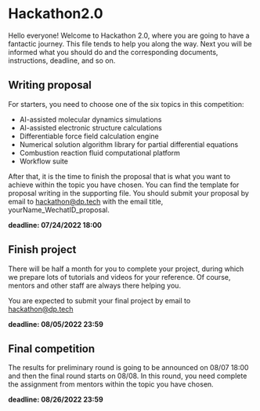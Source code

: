 # Hackathon2.0
Hello everyone! Welcome to Hackathon 2.0, where you are going to have a fantactic journey. This file tends to help you along the way. Next you will be informed what you should do and the corresponding documents, instructions, deadline, and so on.

## Writing proposal
For starters, you need to choose one of the six topics in this competition:
- AI-assisted molecular dynamics simulations
- AI-assisted electronic structure calculations
- Differentiable force field calculation engine
- Numerical solution algorithm library for partial differential equations
- Combustion reaction fluid computational platform
- Workflow suite

After that, it is the time to finish the proposal that is what you want to achieve within the topic you have chosen. You can find the template for proposal writing in the supporting file. You should submit your proposal by email to hackathon@dp.tech with the email title, yourName_WechatID_proposal.

**deadline: 07/24/2022 18:00**

## Finish project
There will be half a month for you to complete your project, during which we prepare lots of tutorials and videos for your reference. Of course, mentors and other staff are always there helping you.

You are expected to submit your final project by email to hackathon@dp.tech

**deadline: 08/05/2022 23:59**

## Final competition
The results for preliminary round is going to be announced on 08/07 18:00 and then the final round starts on 08/08. In this round, you need complete the assignment from mentors within the topic you have chosen. 

**deadline: 08/26/2022 23:59**
